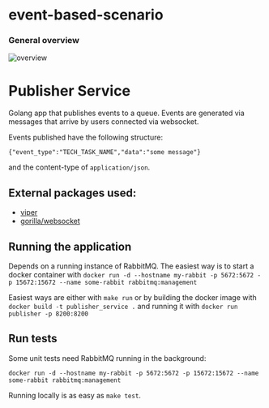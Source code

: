# event-based-scenario


### General overview



![overview](https://i.imgur.com/5HMsCQx.png)



# Publisher Service

Golang app that publishes events to a queue. Events are generated via messages that arrive by users connected via websocket.

Events published have the following structure:

```
{"event_type":"TECH_TASK_NAME","data":"some message"}
```

and the content-type of `application/json`.

## External packages used:

* [viper](github.com/spf13/viper)
* [gorilla/websocket](github.com/gorilla/websocket)


## Running the application

Depends on a running instance of RabbitMQ. The easiest way is to start a docker container with `docker run -d --hostname my-rabbit -p 5672:5672 -p 15672:15672 --name some-rabbit rabbitmq:management`

Easiest ways are either with `make run` or by building the docker image with `docker build -t publisher_service .` and
running it with `docker run publisher -p 8200:8200`

## Run tests

Some unit tests need RabbitMQ running in the background:

```
docker run -d --hostname my-rabbit -p 5672:5672 -p 15672:15672 --name some-rabbit rabbitmq:management
```

Running locally is as easy as `make test`.
